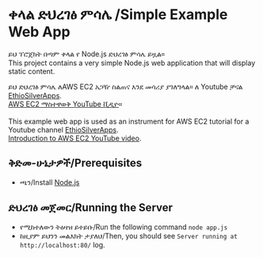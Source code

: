 # ቀላል ድህረገፅ ምሳሌ /Simple Example Web App

ይህ ፕሮጀክት በጣም ቀላል የ Node.js ድህረገፅ ምሳሌ ይዟል።\
This project contains a very simple Node.js web application that will display static content.

ይህ ድህረገፅ ምሳሌ ለAWS EC2 አጋዥ ስልጠና እንደ መሳሪያ ያገለግላል። ለ Youtube ቻናል [EthioSilverApps](https://www.youtube.com/@ethiosilverapps).\
 [AWS EC2 ማስተዋወቅ YouTube ቪዲዮ](https://youtu.be/DJjHwh-ufH0)።\
 \
This example web app is used as an instrument for AWS EC2 tutorial for a Youtube channel [EthioSilverApps](https://www.youtube.com/@ethiosilverapps).\
[Introduction to AWS EC2 YouTube video](https://youtu.be/DJjHwh-ufH0).

## ቅድመ-ሁኔታዎች/Prerequisites

- ጫን/Install [Node.js](https://nodejs.org/en/download/)

## ድህረገፅ መጀመር/Running the Server

- የሚከተለውን ትዕዛዝ ይተይቡ/Run the following command `node app.js`
- ከዚያም ይህንን መልእክት ታያለህ/Then, you should see `Server running at http://localhost:80/` log.
